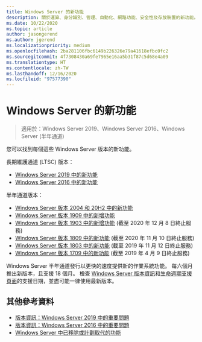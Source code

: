 ```yaml
---
title: Windows Server 的新功能
description: 關於運算、身分識別、管理、自動化、網路功能、安全性及存放裝置的新功能。
ms.date: 10/22/2020
ms.topic: article
author: jasongerend
ms.author: jgerend
ms.localizationpriority: medium
ms.openlocfilehash: 2ba281106fbc6149b226326e79a41618efbc0fc2
ms.sourcegitcommit: 4f7308430a69fe7965e16aa5b31f87c5d68e4a09
ms.translationtype: HT
ms.contentlocale: zh-TW
ms.lasthandoff: 12/16/2020
ms.locfileid: "97577390"
---
```

# <a name="whats-new-in-windows-server"></a>Windows Server 的新功能

> 適用於：Windows Server 2019、Windows Server 2016、Windows Server (半年通道)

您可以找到每個這些 Windows Server 版本的新功能。

長期維護通道 (LTSC) 版本：

- [Windows Server 2019 中的新功能](../get-started-19/whats-new-19.md)
- [Windows Server 2016 中的新功能](whats-new-in-windows-server-2016.md)

半年通道版本：

- [Windows Server 版本 2004 和 20H2 中的新功能](whats-new-in-windows-server-2004.md)
- [Windows Server 版本 1909 中的新增功能](../get-started-19/whats-new-in-windows-server-1903-1909.md) 
- [Windows Server 版本 1903 中的新增功能](../get-started-19/whats-new-in-windows-server-1903-1909.md) (截至 2020 年 12 月 8 日終止服務)
- [Windows Server 版本 1809 中的新功能](whats-new-in-windows-server-1809.md) (截至 2020 年 11 月 10 日終止服務)
- [Windows Server 版本 1803 中的新功能](whats-new-in-windows-server-1803.md) (截至 2019 年 11 月 12 日終止服務)
- [Windows Server 版本 1709 中的新功能](whats-new-in-windows-server-1709.md) (截至 2019 年 4 月 9 日終止服務)

Windows Server 半年通道發行以更快的速度提供新的作業系統功能。 每六個月推出新版本，且支援 18 個月。 檢查 [Windows Server 版本資訊](windows-server-release-info.md)和[生命週期支援頁面](https://support.microsoft.com/lifecycle)的支援日期，並盡可能一律使用最新版本。

## <a name="additional-references"></a>其他參考資料

- [版本資訊：Windows Server 2019 中的重要問題](../get-started-19/rel-notes-19.md)
- [版本資訊：Windows Server 2016 中的重要問題](Windows-Server-2016-GA-Release-Notes.md)
- [Windows Server 中已移除或計劃取代的功能](../get-started-19/removed-features.md)